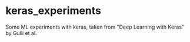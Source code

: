 # keras_experiments
Some ML experiments with keras, taken from "Deep Learning with Keras" by Gulli et al.
